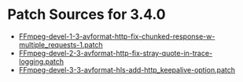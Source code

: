 # Patch Sources for 3.4.0

*   [FFmpeg-devel-1-3-avformat-http-fix-chunked-response-w-multiple\_requests-1.patch](https://patchwork.ffmpeg.org/patch/5414/)
*   [FFmpeg-devel-2-3-avformat-http-fix-stray-quote-in-trace-logging.patch](https://patchwork.ffmpeg.org/patch/5416/)
*   [FFmpeg-devel-3-3-avformat-hls-add-http\_keepalive-option.patch](https://patchwork.ffmpeg.org/patch/5415/)
